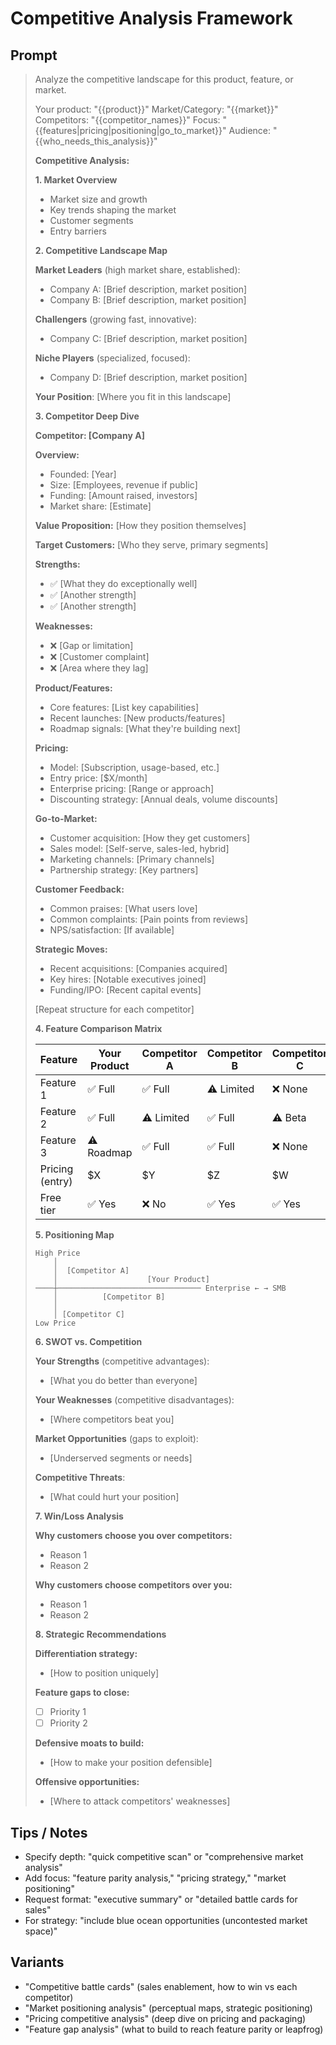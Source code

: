 # Competitive Analysis Framework

## Prompt
> Analyze the competitive landscape for this product, feature, or market.
>
> Your product: "{{product}}"
> Market/Category: "{{market}}"
> Competitors: "{{competitor_names}}"
> Focus: "{{features|pricing|positioning|go_to_market}}"
> Audience: "{{who_needs_this_analysis}}"
>
> **Competitive Analysis:**
>
> **1. Market Overview**
> - Market size and growth
> - Key trends shaping the market
> - Customer segments
> - Entry barriers
>
> **2. Competitive Landscape Map**
>
> **Market Leaders** (high market share, established):
> - Company A: [Brief description, market position]
> - Company B: [Brief description, market position]
>
> **Challengers** (growing fast, innovative):
> - Company C: [Brief description, market position]
>
> **Niche Players** (specialized, focused):
> - Company D: [Brief description, market position]
>
> **Your Position**: [Where you fit in this landscape]
>
> **3. Competitor Deep Dive**
>
> **Competitor: [Company A]**
>
> **Overview:**
> - Founded: [Year]
> - Size: [Employees, revenue if public]
> - Funding: [Amount raised, investors]
> - Market share: [Estimate]
>
> **Value Proposition:**
> [How they position themselves]
>
> **Target Customers:**
> [Who they serve, primary segments]
>
> **Strengths:**
> - ✅ [What they do exceptionally well]
> - ✅ [Another strength]
> - ✅ [Another strength]
>
> **Weaknesses:**
> - ❌ [Gap or limitation]
> - ❌ [Customer complaint]
> - ❌ [Area where they lag]
>
> **Product/Features:**
> - Core features: [List key capabilities]
> - Recent launches: [New products/features]
> - Roadmap signals: [What they're building next]
>
> **Pricing:**
> - Model: [Subscription, usage-based, etc.]
> - Entry price: [$X/month]
> - Enterprise pricing: [Range or approach]
> - Discounting strategy: [Annual deals, volume discounts]
>
> **Go-to-Market:**
> - Customer acquisition: [How they get customers]
> - Sales model: [Self-serve, sales-led, hybrid]
> - Marketing channels: [Primary channels]
> - Partnership strategy: [Key partners]
>
> **Customer Feedback:**
> - Common praises: [What users love]
> - Common complaints: [Pain points from reviews]
> - NPS/satisfaction: [If available]
>
> **Strategic Moves:**
> - Recent acquisitions: [Companies acquired]
> - Key hires: [Notable executives joined]
> - Funding/IPO: [Recent capital events]
>
> [Repeat structure for each competitor]
>
> **4. Feature Comparison Matrix**
>
> | Feature | Your Product | Competitor A | Competitor B | Competitor C |
> |---------|--------------|--------------|--------------|--------------|
> | Feature 1 | ✅ Full | ✅ Full | ⚠️ Limited | ❌ None |
> | Feature 2 | ✅ Full | ⚠️ Limited | ✅ Full | ⚠️ Beta |
> | Feature 3 | ⚠️ Roadmap | ✅ Full | ✅ Full | ❌ None |
> | Pricing (entry) | $X | $Y | $Z | $W |
> | Free tier | ✅ Yes | ❌ No | ✅ Yes | ✅ Yes |
>
> **5. Positioning Map**
>
> ```
> High Price
>     │
>     │  [Competitor A]
>     │                    [Your Product]
> ────┼──────────────────────────────── Enterprise ← → SMB
>     │          [Competitor B]
>     │
>     │ [Competitor C]
> Low Price
> ```
>
> **6. SWOT vs. Competition**
>
> **Your Strengths** (competitive advantages):
> - [What you do better than everyone]
>
> **Your Weaknesses** (competitive disadvantages):
> - [Where competitors beat you]
>
> **Market Opportunities** (gaps to exploit):
> - [Underserved segments or needs]
>
> **Competitive Threats**:
> - [What could hurt your position]
>
> **7. Win/Loss Analysis**
>
> **Why customers choose you over competitors:**
> - Reason 1
> - Reason 2
>
> **Why customers choose competitors over you:**
> - Reason 1
> - Reason 2
>
> **8. Strategic Recommendations**
>
> **Differentiation strategy:**
> - [How to position uniquely]
>
> **Feature gaps to close:**
> - [ ] Priority 1
> - [ ] Priority 2
>
> **Defensive moats to build:**
> - [How to make your position defensible]
>
> **Offensive opportunities:**
> - [Where to attack competitors' weaknesses]

## Tips / Notes
- Specify depth: "quick competitive scan" or "comprehensive market analysis"
- Add focus: "feature parity analysis," "pricing strategy," "market positioning"
- Request format: "executive summary" or "detailed battle cards for sales"
- For strategy: "include blue ocean opportunities (uncontested market space)"

## Variants
- "Competitive battle cards" (sales enablement, how to win vs each competitor)
- "Market positioning analysis" (perceptual maps, strategic positioning)
- "Pricing competitive analysis" (deep dive on pricing and packaging)
- "Feature gap analysis" (what to build to reach feature parity or leapfrog)

